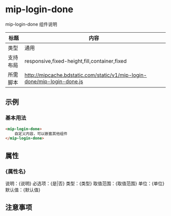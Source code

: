 # mip-login-done

mip-login-done 组件说明

标题|内容
----|----
类型|通用
支持布局|responsive,fixed-height,fill,container,fixed
所需脚本|http://mipcache.bdstatic.com/static/v1/mip-login-done/mip-login-done.js

## 示例

### 基本用法
```html
<mip-login-done>
    自定义内容，可以嵌套其他组件
</mip-login-done>
```

## 属性

### {属性名}

说明：{说明}
必选项：{是|否}
类型：{类型}
取值范围：{取值范围}
单位：{单位}
默认值：{默认值}

## 注意事项

